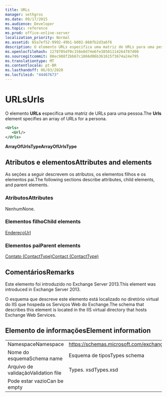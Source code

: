 ```yaml
---
title: URLs
manager: sethgros
ms.date: 09/17/2015
ms.audience: Developer
ms.topic: reference
ms.prod: office-online-server
localization_priority: Normal
ms.assetid: 65a7ef52-9992-49b1-b002-868fb2d3a6f6
description: O elemento URLs especifica uma matriz de URLs para uma pessoa.
ms.openlocfilehash: 1278705df0c158e8d74e6fe38501114264787d00
ms.sourcegitcommit: 88ec988f2bb67c1866d06b361615f3674a24e795
ms.translationtype: MT
ms.contentlocale: pt-BR
ms.lasthandoff: 06/03/2020
ms.locfileid: "44467673"
---
```

# <a name="urls"></a><span data-ttu-id="d9a6d-103">URLs</span><span class="sxs-lookup"><span data-stu-id="d9a6d-103">Urls</span></span>

<span data-ttu-id="d9a6d-104">O elemento **URLs** especifica uma matriz de URLs para uma pessoa.</span><span class="sxs-lookup"><span data-stu-id="d9a6d-104">The **Urls** element specifies an array of URLs for a persona.</span></span> 
  
```XML
<Urls>
   <Url/>
</Urls>
```

 <span data-ttu-id="d9a6d-105">**ArrayOfUrlsType**</span><span class="sxs-lookup"><span data-stu-id="d9a6d-105">**ArrayOfUrlsType**</span></span>
## <a name="attributes-and-elements"></a><span data-ttu-id="d9a6d-106">Atributos e elementos</span><span class="sxs-lookup"><span data-stu-id="d9a6d-106">Attributes and elements</span></span>

<span data-ttu-id="d9a6d-107">As seções a seguir descrevem os atributos, os elementos filhos e os elementos pai.</span><span class="sxs-lookup"><span data-stu-id="d9a6d-107">The following sections describe attributes, child elements, and parent elements.</span></span>
  
### <a name="attributes"></a><span data-ttu-id="d9a6d-108">Atributos</span><span class="sxs-lookup"><span data-stu-id="d9a6d-108">Attributes</span></span>

<span data-ttu-id="d9a6d-109">Nenhum</span><span class="sxs-lookup"><span data-stu-id="d9a6d-109">None.</span></span>
  
### <a name="child-elements"></a><span data-ttu-id="d9a6d-110">Elementos filho</span><span class="sxs-lookup"><span data-stu-id="d9a6d-110">Child elements</span></span>

[<span data-ttu-id="d9a6d-111">Endereço</span><span class="sxs-lookup"><span data-stu-id="d9a6d-111">Url </span></span>](url-ex15websvcsotherref.md)
  
### <a name="parent-elements"></a><span data-ttu-id="d9a6d-112">Elementos pai</span><span class="sxs-lookup"><span data-stu-id="d9a6d-112">Parent elements</span></span>

[<span data-ttu-id="d9a6d-113">Contato (ContactType)</span><span class="sxs-lookup"><span data-stu-id="d9a6d-113">Contact (ContactType)</span></span>](contact-contacttype.md)
  
## <a name="remarks"></a><span data-ttu-id="d9a6d-114">Comentários</span><span class="sxs-lookup"><span data-stu-id="d9a6d-114">Remarks</span></span>

<span data-ttu-id="d9a6d-115">Este elemento foi introduzido no Exchange Server 2013.</span><span class="sxs-lookup"><span data-stu-id="d9a6d-115">This element was introduced in Exchange Server 2013.</span></span>
  
<span data-ttu-id="d9a6d-116">O esquema que descreve este elemento está localizado no diretório virtual do IIS que hospeda os Serviços Web do Exchange.</span><span class="sxs-lookup"><span data-stu-id="d9a6d-116">The schema that describes this element is located in the IIS virtual directory that hosts Exchange Web Services.</span></span>
  
## <a name="element-information"></a><span data-ttu-id="d9a6d-117">Elemento de informações</span><span class="sxs-lookup"><span data-stu-id="d9a6d-117">Element information</span></span>

|||
|:-----|:-----|
|<span data-ttu-id="d9a6d-118">Namespace</span><span class="sxs-lookup"><span data-stu-id="d9a6d-118">Namespace</span></span>  <br/> |https://schemas.microsoft.com/exchange/services/2006/types  <br/> |
|<span data-ttu-id="d9a6d-119">Nome do esquema</span><span class="sxs-lookup"><span data-stu-id="d9a6d-119">Schema name</span></span>  <br/> |<span data-ttu-id="d9a6d-120">Esquema de tipos</span><span class="sxs-lookup"><span data-stu-id="d9a6d-120">Types schema</span></span>  <br/> |
|<span data-ttu-id="d9a6d-121">Arquivo de validação</span><span class="sxs-lookup"><span data-stu-id="d9a6d-121">Validation file</span></span>  <br/> |<span data-ttu-id="d9a6d-122">Types. xsd</span><span class="sxs-lookup"><span data-stu-id="d9a6d-122">Types.xsd</span></span>  <br/> |
|<span data-ttu-id="d9a6d-123">Pode estar vazio</span><span class="sxs-lookup"><span data-stu-id="d9a6d-123">Can be empty</span></span>  <br/> ||
   

